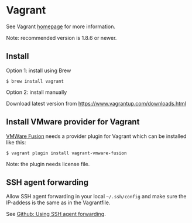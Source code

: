 # Vagrant

See Vagrant [homepage](https://www.vagrantup.com/) for more information.

Note: recommended version is 1.8.6 or newer.

## Install

Option 1: install using Brew

```
$ brew install vagrant
```

Option 2: install manually

Download latest version from https://www.vagrantup.com/downloads.html

## Install VMware provider for Vagrant

[VMWare Fusion](vmware_fusion.md) needs a provider plugin for Vagrant which can be installed like this:

```
$ vagrant plugin install vagrant-vmware-fusion
```

Note: the plugin needs license file.

## SSH agent forwarding

Allow SSH agent forwarding in your local `~/.ssh/config` and make sure the IP-addess is the same as in the Vagrantfile.

See [Github: Using SSH agent forwarding](https://developer.github.com/guides/using-ssh-agent-forwarding/).
